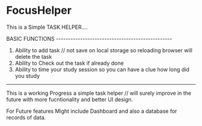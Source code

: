 # FocusHelper

This is a Simple TASK HELPER....

BASIC FUNCTIONS ------------------------------------------------

1. Ability to add task // not save on local storage so reloading browser will delete the task
2. Ability to Check out the task if already done
3. Ability to time your study session so you can have a clue how long did you study

----------------------------------------------------------------

This is a working Progress a simple task helper // will surely improve in the future with more fucntionality and better UI design.

For Future features Might include Dashboard and also a database for records of data.